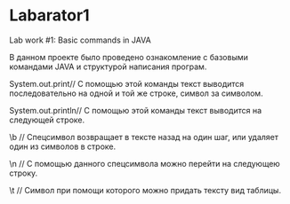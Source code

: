 # Labarator1

Lab work #1: Basic commands in JAVA

В данном проекте было проведено ознакомление с базовыми командами JAVA и структурой написания програм.

System.out.print// С помощью этой команды текст выводится последовательно на одной и той же строке, символ за символом.

System.out.println// С помощью этой команды текст выводится на следующей строке.

\b // Спецсимвол возвращает в тексте назад на один шаг, или удаляет один из символов в строке.

\n // С помощью данного спецсимвола можно перейти на следующею строку.

\t // Символ при помощи которого можно придать тексту вид таблицы.
